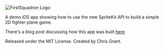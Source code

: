 ![FirstSquadron Logo](https://raw.github.com/ChrisGrant/FirstSquadron/master/FirstSquadron/logo@2x.png "First Squadron")

A demo iOS app showing how to use the new SpriteKit API to build a simple 2D fighter plane game.

There's a blog post discussing how this app was built [here](http://www.scottlogic.com/blog/2013/09/25/2D-Game-Development-With-SpriteKit.html "Blog Post Link")

Released under the MIT License. Created by Chris Grant.
